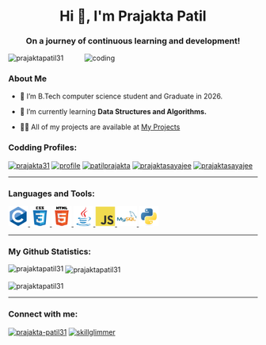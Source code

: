 
<h1 align="center">Hi 👋, I'm Prajakta Patil</h1>
<h3 align="center">On a journey of continuous learning and development!</h3>



<img align="right" alt="coding" width="350" src="https://cdn.dribbble.com/users/1857592/screenshots/3848396/character-typing.gif">

<p align="left"> <img src="https://komarev.com/ghpvc/?username=prajaktapatil31&label=Profile%20views&color=0e75b6&style=flat" alt="prajaktapatil31" /> </p>
<h3 align="left">About Me</h3>

- 🔭 I’m B.Tech computer science student and Graduate in 2026.

- 🌱 I’m currently learning **Data Structures and Algorithms.**

- 👨‍💻 All of my projects are available at [My Projects](https://github.com/Prajaktapatil31)
  
<h3 align="left">Codding Profiles:</h3>
<a href="https://auth.geeksforgeeks.org/user/prajakta31" target="blank"><img align="center" src="https://raw.githubusercontent.com/rahuldkjain/github-profile-readme-generator/master/src/images/icons/Social/geeks-for-geeks.svg" alt="prajakta31" height="30" width="40" /></a>
<a href="https://www.codechef.com/users/prajaktasayaji" target="blank"><img align="center" src="https://avatars.githubusercontent.com/u/11960354?v=4" alt="profile" height="30" width="30" /></a>
<a href="https://www.leetcode.com/patilprajakta" target="blank"><img align="center" src="https://raw.githubusercontent.com/rahuldkjain/github-profile-readme-generator/master/src/images/icons/Social/leet-code.svg" alt="patilprajakta" height="30" width="40" /></a>
<a href="https://www.hackerrank.com/prajaktasayajee" target="blank"><img align="center" src="https://raw.githubusercontent.com/rahuldkjain/github-profile-readme-generator/master/src/images/icons/Social/hackerrank.svg" alt="prajaktasayajee" height="30" width="40" /></a>
<a href="https://codeforces.com/profile/prajaktasayajee" target="blank"><img align="center" src="https://raw.githubusercontent.com/rahuldkjain/github-profile-readme-generator/master/src/images/icons/Social/codeforces.svg" alt="prajaktasayajee" height="30" width="40" /></a>

</p>
<hr>
<h3 align="left">Languages and Tools:</h3>
<p align="left"> <a href="https://www.cprogramming.com/" target="_blank" rel="noreferrer"> <img src="https://raw.githubusercontent.com/devicons/devicon/master/icons/c/c-original.svg" alt="c" width="40" height="40"/> </a> <a href="https://www.w3schools.com/css/" target="_blank" rel="noreferrer"> <img src="https://raw.githubusercontent.com/devicons/devicon/master/icons/css3/css3-original-wordmark.svg" alt="css3" width="40" height="40"/> </a> <a href="https://www.w3.org/html/" target="_blank" rel="noreferrer"> <img src="https://raw.githubusercontent.com/devicons/devicon/master/icons/html5/html5-original-wordmark.svg" alt="html5" width="40" height="40"/> </a> <a href="https://www.java.com" target="_blank" rel="noreferrer"> <img src="https://raw.githubusercontent.com/devicons/devicon/master/icons/java/java-original.svg" alt="java" width="40" height="40"/> </a> <a href="https://developer.mozilla.org/en-US/docs/Web/JavaScript" target="_blank" rel="noreferrer"> <img src="https://raw.githubusercontent.com/devicons/devicon/master/icons/javascript/javascript-original.svg" alt="javascript" width="40" height="40"/> </a> <a href="https://www.mysql.com/" target="_blank" rel="noreferrer"> <img src="https://raw.githubusercontent.com/devicons/devicon/master/icons/mysql/mysql-original-wordmark.svg" alt="mysql" width="40" height="40"/> </a> <a href="https://www.python.org" target="_blank" rel="noreferrer"> <img src="https://raw.githubusercontent.com/devicons/devicon/master/icons/python/python-original.svg" alt="python" width="40" height="40"/> </a> </p>

<hr>
<h3>My Github Statistics:</h3>
<p><img align="left" src="https://github-readme-stats.vercel.app/api/top-langs?username=prajaktapatil31&show_icons=true&locale=en&layout=compact" alt="prajaktapatil31" /></p>

<p>&nbsp;<img align="center" src="https://github-readme-stats.vercel.app/api?username=prajaktapatil31&show_icons=true&locale=en" alt="prajaktapatil31" /></p>

<p><img align="center" src="https://github-readme-streak-stats.herokuapp.com/?user=prajaktapatil31&" alt="prajaktapatil31" /></p>
<hr>
<h3 align="left">Connect with me:</h3>
<p align="left">
<a href="https://linkedin.com/in/prajakta-patil31" target="blank"><img align="center" src="https://raw.githubusercontent.com/rahuldkjain/github-profile-readme-generator/master/src/images/icons/Social/linked-in-alt.svg" alt="prajakta-patil31" height="30" width="40" /></a>
<a href="https://www.youtube.com/@SkillGlimmer"  target="blank"><img align="center" src="https://raw.githubusercontent.com/rahuldkjain/github-profile-readme-generator/master/src/images/icons/Social/youtube.svg" alt="skillglimmer" height="30" width="40" /></a>

 

